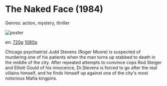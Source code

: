 # The Naked Face (1984)

Genres: action, mystery, thriller

![poster](http://image.tmdb.org/t/p/w500/fmjdv7XSqjhL3GRYBXiRNjWl90y.jpg)

en:
  [720p](magnet:?xt=urn:btih:80DAE0075AFB61432FC9F7B9B241C5FE46A4BAA3&tr=udp://glotorrents.pw:6969/announce&tr=udp://tracker.opentrackr.org:1337/announce&tr=udp://torrent.gresille.org:80/announce&tr=udp://tracker.openbittorrent.com:80&tr=udp://tracker.coppersurfer.tk:6969&tr=udp://tracker.leechers-paradise.org:6969&tr=udp://p4p.arenabg.ch:1337&tr=udp://tracker.internetwarriors.net:1337)
  [1080p](magnet:?xt=urn:btih:72D4B0E295B79B49256CD613EA0CD81934BBE958&tr=udp://glotorrents.pw:6969/announce&tr=udp://tracker.opentrackr.org:1337/announce&tr=udp://torrent.gresille.org:80/announce&tr=udp://tracker.openbittorrent.com:80&tr=udp://tracker.coppersurfer.tk:6969&tr=udp://tracker.leechers-paradise.org:6969&tr=udp://p4p.arenabg.ch:1337&tr=udp://tracker.internetwarriors.net:1337)
  


Chicago psychiatrist Judd Stevens (Roger Moore) is suspected of murdering one of his patients when the man turns up stabbed to death in the middle of the city. After repeated attempts to convince cops Rod Steiger and Elliott Gould of his innocence, Dr.Stevens is forced to go after the real villains himself, and he finds himself up against one of the city's most notorious Mafia kingpins.